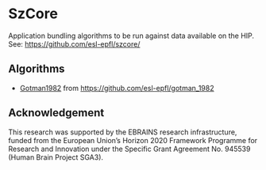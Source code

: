 # SzCore

Application bundling algorithms to be run against data available on the HIP. See: <https://github.com/esl-epfl/szcore/>

## Algorithms

- [Gotman1982](./gotman1982.sh) from <https://github.com/esl-epfl/gotman_1982>

## Acknowledgement

This research was supported by the EBRAINS research infrastructure, funded from the European Union’s Horizon 2020 Framework Programme for Research and Innovation under the Specific Grant Agreement No. 945539 (Human Brain Project SGA3).
